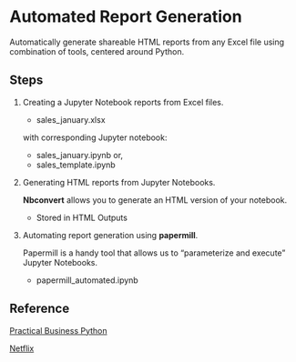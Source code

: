 # Automated Report Generation

Automatically generate shareable HTML reports from any Excel file using combination of tools, centered around Python.

## Steps 
1. Creating a Jupyter Notebook reports from Excel files.
    * sales_january.xlsx 
    
    with corresponding Jupyter notebook:
    * sales_january.ipynb or,
    * sales_template.ipynb
2. Generating HTML reports from Jupyter Notebooks.

    **Nbconvert** allows you to generate an HTML version of your notebook.
    * Stored in HTML Outputs
3. Automating report generation using **papermill**.
    
    Papermill is a handy tool that allows us to “parameterize and execute” Jupyter Notebooks.
    * papermill_automated.ipynb
    
## Reference
[Practical Business Python](https://pbpython.com/papermil-rclone-report-1.html)

[Netflix](https://netflixtechblog.com/notebook-innovation-591ee3221233)
